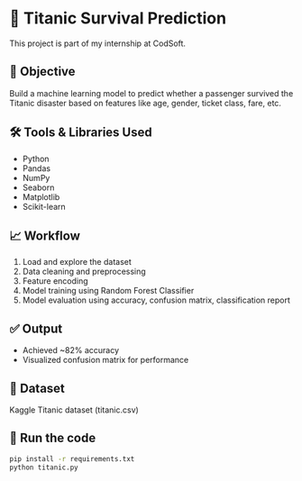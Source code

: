 # 🚢 Titanic Survival Prediction
This project is part of my internship at CodSoft.
## 📌 Objective
Build a machine learning model to predict whether a passenger survived the Titanic disaster based on features like age, gender, ticket class, fare, etc.
## 🛠 Tools & Libraries Used
- Python
- Pandas
- NumPy
- Seaborn
- Matplotlib
- Scikit-learn
## 📈 Workflow
1. Load and explore the dataset
2. Data cleaning and preprocessing
3. Feature encoding
4. Model training using Random Forest Classifier
5. Model evaluation using accuracy, confusion matrix, classification report
## ✅ Output
- Achieved ~82% accuracy
- Visualized confusion matrix for performance
## 📂 Dataset
Kaggle Titanic dataset (titanic.csv)
## 🧪 Run the code
```bash
pip install -r requirements.txt
python titanic.py
